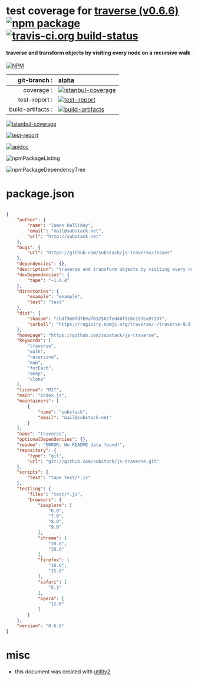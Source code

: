 # test coverage for  [traverse (v0.6.6)](https://github.com/substack/js-traverse)  [![npm package](https://img.shields.io/npm/v/npmtest-traverse.svg?style=flat-square)](https://www.npmjs.org/package/npmtest-traverse) [![travis-ci.org build-status](https://api.travis-ci.org/npmtest/node-npmtest-traverse.svg)](https://travis-ci.org/npmtest/node-npmtest-traverse)
#### traverse and transform objects by visiting every node on a recursive walk

[![NPM](https://nodei.co/npm/traverse.png?downloads=true)](https://www.npmjs.com/package/traverse)

| git-branch : | [alpha](https://github.com/npmtest/node-npmtest-traverse/tree/alpha)|
|--:|:--|
| coverage : | [![istanbul-coverage](https://npmtest.github.io/node-npmtest-traverse/build/coverage.badge.svg)](https://npmtest.github.io/node-npmtest-traverse/build/coverage.html/index.html)|
| test-report : | [![test-report](https://npmtest.github.io/node-npmtest-traverse/build/test-report.badge.svg)](https://npmtest.github.io/node-npmtest-traverse/build/test-report.html)|
| build-artifacts : | [![build-artifacts](https://npmtest.github.io/node-npmtest-traverse/glyphicons_144_folder_open.png)](https://github.com/npmtest/node-npmtest-traverse/tree/gh-pages/build)|

[![istanbul-coverage](https://npmtest.github.io/node-npmtest-traverse/build/screenCapture.buildCustomOrg.browser.coverage.html.png)](https://npmtest.github.io/node-npmtest-traverse/build/coverage.html/index.html)

[![test-report](https://npmtest.github.io/node-npmtest-traverse/build/screenCapture.buildCustomOrg.browser.%252Fhome%252Ftravis%252Fbuild%252Fnpmtest%252Fnode-npmtest-traverse%252Ftmp%252Fbuild%252Ftest-report.html.png)](https://npmtest.github.io/node-npmtest-traverse/build/test-report.html)

[![apidoc](https://npmdoc.github.io/node-npmdoc-traverse/build/screenCapture.buildApidoc.browser.%252Fhome%252Ftravis%252Fbuild%252Fnpmdoc%252Fnode-npmdoc-traverse%252Ftmp%252Fbuild%252Fapidoc.html.png)](https://npmdoc.github.io/node-npmdoc-traverse/build/apidoc.html)

![npmPackageListing](https://npmtest.github.io/node-npmtest-traverse/build/screenCapture.npmPackageListing.svg)

![npmPackageDependencyTree](https://npmtest.github.io/node-npmtest-traverse/build/screenCapture.npmPackageDependencyTree.svg)



# package.json

```json

{
    "author": {
        "name": "James Halliday",
        "email": "mail@substack.net",
        "url": "http://substack.net"
    },
    "bugs": {
        "url": "https://github.com/substack/js-traverse/issues"
    },
    "dependencies": {},
    "description": "traverse and transform objects by visiting every node on a recursive walk",
    "devDependencies": {
        "tape": "~1.0.4"
    },
    "directories": {
        "example": "example",
        "test": "test"
    },
    "dist": {
        "shasum": "cbdf560fd7b9af632502fed40f918c157ea97137",
        "tarball": "https://registry.npmjs.org/traverse/-/traverse-0.6.6.tgz"
    },
    "homepage": "https://github.com/substack/js-traverse",
    "keywords": [
        "traverse",
        "walk",
        "recursive",
        "map",
        "forEach",
        "deep",
        "clone"
    ],
    "license": "MIT",
    "main": "index.js",
    "maintainers": [
        {
            "name": "substack",
            "email": "mail@substack.net"
        }
    ],
    "name": "traverse",
    "optionalDependencies": {},
    "readme": "ERROR: No README data found!",
    "repository": {
        "type": "git",
        "url": "git://github.com/substack/js-traverse.git"
    },
    "scripts": {
        "test": "tape test/*.js"
    },
    "testling": {
        "files": "test/*.js",
        "browsers": {
            "iexplore": [
                "6.0",
                "7.0",
                "8.0",
                "9.0"
            ],
            "chrome": [
                "10.0",
                "20.0"
            ],
            "firefox": [
                "10.0",
                "15.0"
            ],
            "safari": [
                "5.1"
            ],
            "opera": [
                "12.0"
            ]
        }
    },
    "version": "0.6.6"
}
```



# misc
- this document was created with [utility2](https://github.com/kaizhu256/node-utility2)
